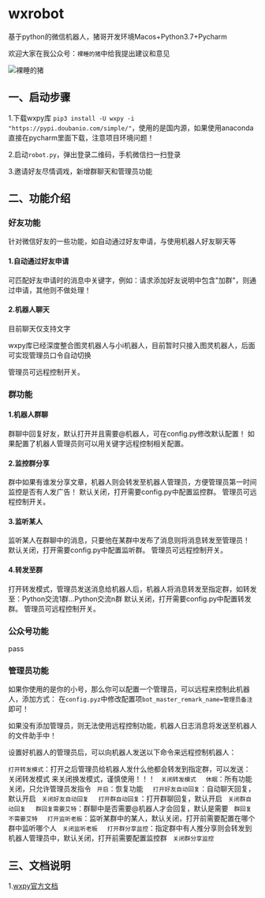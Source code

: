 # wxrobot
基于python的微信机器人，猪哥开发环境Macos+Python3.7+Pycharm

欢迎大家在我公众号：`裸睡的猪`中给我提出建议和意见

![裸睡的猪](https://img-blog.csdnimg.cn/20181217213155258.gif)

## 一、启动步骤
1.下载wxpy库 `pip3 install -U wxpy -i "https://pypi.doubanio.com/simple/"`，使用的是国内源，如果使用anaconda直接在pycharm里面下载，注意项目环境问题！

2.启动`robot.py`，弹出登录二维码，手机微信扫一扫登录

3.邀请好友尽情调戏，新增群聊天和管理员功能


## 二、功能介绍

### 好友功能

针对微信好友的一些功能，如自动通过好友申请，与使用机器人好友聊天等

#### 1.自动通过好友申请
可匹配好友申请时的消息中关键字，例如：请求添加好友说明中包含"加群"，则通过申请，其他则不做处理！

#### 2.机器人聊天
目前聊天仅支持文字

wxpy库已经深度整合图灵机器人与小i机器人，目前暂时只接入图灵机器人，后面可实现管理员口令自动切换

管理员可远程控制开关。

### 群功能

#### 1.机器人群聊
群聊中回复好友，默认打开并且需要@机器人，可在config.py修改默认配置！
如果配置了机器人管理员则可以用关键字远程控制相关配置。

#### 2.监控群分享
群中如果有谁发分享文章，机器人则会转发至机器人管理员，方便管理员第一时间监控是否有人发广告！
默认关闭，打开需要config.py中配置监控群。
管理员可远程控制开关。

#### 3.监听某人
监听某人在群聊中的消息，只要他在某群中发布了消息则将消息转发至管理员！
默认关闭，打开需要config.py中配置监听群。
管理员可远程控制开关。

#### 4.转发至群
打开转发模式，管理员发送消息给机器人后，机器人将消息转发至指定群，如转发至：Python交流1群...Python交流n群
默认关闭，打开需要config.py中配置转发群。
管理员可远程控制开关。

### 公众号功能
pass

### 管理员功能

如果你使用的是你的小号，那么你可以配置一个管理员，可以远程来控制此机器人，添加方式：
在`config.pyz`中修改配置项`bot_master_remark_name=管理员备注`即可！

如果没有添加管理员，则无法使用远程控制功能，机器人日志消息将发送至机器人的文件助手中！

设置好机器人的管理员后，可以向机器人发送以下命令来远程控制机器人：

`打开转发模式`：打开之后管理员给机器人发什么他都会转发到指定群，可以发送：关闭转发模式 来关闭换发模式，谨慎使用！！！
&nbsp;
`关闭转发模式`
&nbsp;
&nbsp;
`休眠`：所有功能关闭，只允许管理员发指令
&nbsp;
`开启`：恢复功能
&nbsp;
&nbsp;
`打开好友自动回复`：自动聊天回复，默认开启
&nbsp;
`关闭好友自动回复`
&nbsp;
&nbsp;
`打开群自动回复`：打开群聊回复，默认开启
&nbsp;
`关闭群自动回复`
&nbsp;
&nbsp;
`群回复需要艾特`：群聊中是否需要@机器人才会回复，默认是需要
&nbsp;
`群回复不需要艾特`
&nbsp;
&nbsp;
`打开监听老板`：监听某群中的某人，默认关闭，打开前需要配置在哪个群中监听哪个人
&nbsp;
`关闭监听老板`
&nbsp;
&nbsp;
`打开群分享监控`：指定群中有人推分享则会转发到机器人管理员中，默认关闭，打开前需要配置监控群
&nbsp;
`关闭群分享监控`
&nbsp;
&nbsp;

## 三、文档说明

1.[wxpy官方文档](https://wxpy.readthedocs.io/zh/latest/)

